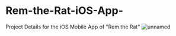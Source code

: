 # Rem-the-Rat-iOS-App-
Project Details for the iOS Mobile App of "Rem the Rat"
![unnamed](https://github.com/user-attachments/assets/b9dac88c-ece4-4b86-bc77-ab6f711126a1)
